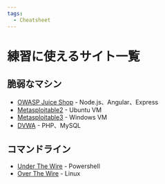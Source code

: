 ```yaml
---
tags:
  - Cheatsheet
---
```

# 練習に使えるサイト一覧

## 脆弱なマシン

- [OWASP Juice Shop](https://owasp.org/www-project-juice-shop/) - Node.js、Angular、Express
- [Metasploitable2](https://docs.rapid7.com/metasploit/metasploitable-2-exploitability-guide/) - Ubuntu VM
- [Metasploitable3](https://github.com/rapid7/metasploitable3) - Windows VM
- [DVWA](https://github.com/digininja/DVWA) - PHP、MySQL

## コマンドライン

- [Under The Wire](https://underthewire.tech/wargames) - Powershell
- [Over The Wire](https://overthewire.org/wargames/) - Linux